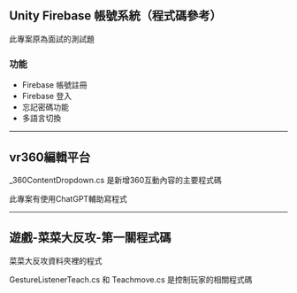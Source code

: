 ## Unity Firebase 帳號系統（程式碼參考）
此專案原為面試的測試題
### 功能
- Firebase 帳號註冊
- Firebase 登入
- 忘記密碼功能
- 多語言切換
--- 
##  vr360編輯平台
_360ContentDropdown.cs 是新增360互動內容的主要程式碼

此專案有使用ChatGPT輔助寫程式

---
##  遊戲-菜菜大反攻-第一關程式碼
菜菜大反攻資料夾裡的程式

GestureListenerTeach.cs 和 Teachmove.cs 是控制玩家的相關程式碼


